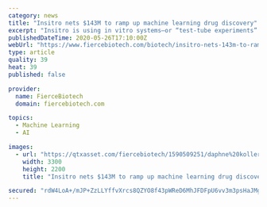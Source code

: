 ```yaml
---
category: news
title: "Insitro nets $143M to ramp up machine learning drug discovery"
excerpt: "Insitro is using in vitro systems—or “test-tube experiments” involving cells outside the human body—to predict what drug developers would see in a human, in vivo, clinical model. These models could propose new drug targets and predict how patients,"
publishedDateTime: 2020-05-26T17:10:00Z
webUrl: "https://www.fiercebiotech.com/biotech/insitro-nets-143m-to-ramp-up-machine-learning-drug-discovery"
type: article
quality: 39
heat: 39
published: false

provider:
  name: FierceBiotech
  domain: fiercebiotech.com

topics:
  - Machine Learning
  - AI

images:
  - url: "https://qtxasset.com/fiercebiotech/1590509251/daphne%20koller%20insitro.jpg/daphne%20koller%20insitro.jpg?5BVcMR6J_84yd6tM31p8YLACyAlc4fue"
    width: 3300
    height: 2200
    title: "Insitro nets $143M to ramp up machine learning drug discovery"

secured: "rdW4LoA+/mJP+ZzLLYffvXrcs8QZYO8f43pWReD6MhJFDFpU6vv3m3psHaJMgXeENl12R5nPRKa0IlXx2O0ndxNvjWf3kTg4dNVwV82Z89FluD4Tw/cvcoSPTtSIq7Wt8noXwFm7MqDdyMqJaBSisOcVRk0TwYy9hrwCr6pt3KWr2nVy1Gdv68JkA2Sm02N9n/BSD3KRGEu62ElY9vgRLnjZ+44refjzTYOO5BRe7Ymgh83op4v2Ih2p6tP8ZDM9s44aV7VpUFhEStTxsNIo3BKIKa5H8/5cqez8edWnNR+UAEpZXvAQUx87k+uuLNiB;diMJQulM2Hwx4nsEsWMoNQ=="
---
```


